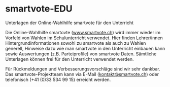 # smartvote-EDU
Unterlagen der Online-Wahlhilfe smartvote für den Unterricht

Die Online-Wahlhilfe smartovte (www.smartvote.ch) wird immer wieder im Vorfeld von Wahlen im Schulunterricht verwendet. Hier finden Lehrer/innen Hintergrundinformationen sowohl zu smartvote als auch zu Wahlen generell, Hinweise dazu wie man smartvote in den Unterricht einbauen kann sowie Auswertungen (z.B. Parteiprofile) von smartvote Daten. Sämtliche Unterlagen können frei für den Unterricht verwendet werden.

Für Rückmeldungen und Verbesserungsvorschläge sind wir sehr dankbar. Das smartvote-Projektteam kann via E-Mail (kontakt@smartvote.ch) oder telefonisch (+41 (0)33 534 99 15) erreicht werden.

